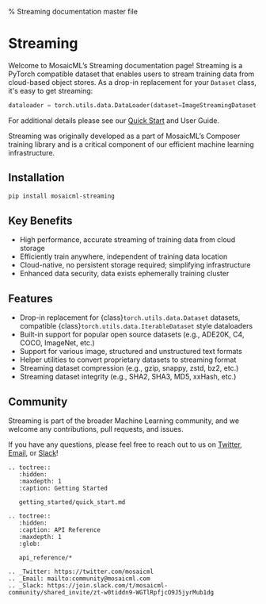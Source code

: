 % Streaming documentation master file

# Streaming

Welcome to MosaicML’s Streaming documentation page!  Streaming is a PyTorch compatible dataset that enables users to stream training data from 
cloud-based object stores. As a drop-in replacement for your `Dataset` class, it's easy to get streaming:

```python
dataloader = torch.utils.data.DataLoader(dataset=ImageStreamingDataset(path=s3://...))
```

For additional details please see our [Quick Start](getting_started/quick_start.md) and User Guide.

Streaming was originally developed as a part of MosaicML’s Composer training library and is a critical component of our efficient machine learning infrastructure.

## Installation

```bash
pip install mosaicml-streaming
```

## Key Benefits

- High performance, accurate streaming of training data from cloud storage
- Efficiently train anywhere, independent of training data location
- Cloud-native, no persistent storage required; simplifying infrastructure
- Enhanced data security, data exists ephemerally training cluster

## Features

- Drop-in replacement for {class}`torch.utils.data.Dataset` datasets, compatible {class}`torch.utils.data.IterableDataset` style dataloaders
- Built-in support for popular open source datasets (e.g., ADE20K, C4, COCO, ImageNet, etc.)
- Support for various image, structured and unstructured text formats
- Helper utilities to convert proprietary datasets to streaming format
- Streaming dataset compression (e.g., gzip, snappy, zstd, bz2, etc.)
- Streaming dataset integrity (e.g., SHA2, SHA3, MD5, xxHash, etc.)

## Community

Streaming is part of the broader Machine Learning community, and we welcome any contributions, pull requests, and issues.

If you have any questions, please feel free to reach out to us on [Twitter](https://twitter.com/mosaicml), 
[Email](mailto:community%40mosaicml.com), or [Slack](https://join.slack.com/t/mosaicml-community/shared_invite/zt-w0tiddn9-WGTlRpfjcO9J5jyrMub1dg)!

```{eval-rst}
.. toctree::
   :hidden:
   :maxdepth: 1
   :caption: Getting Started

   getting_started/quick_start.md

.. toctree::
   :hidden:
   :caption: API Reference
   :maxdepth: 1
   :glob:

   api_reference/*

.. _Twitter: https://twitter.com/mosaicml
.. _Email: mailto:community@mosaicml.com
.. _Slack: https://join.slack.com/t/mosaicml-community/shared_invite/zt-w0tiddn9-WGTlRpfjcO9J5jyrMub1dg
```